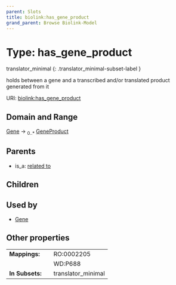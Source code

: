 ```yaml
---
parent: Slots
title: biolink:has_gene_product
grand_parent: Browse Biolink-Model
---
```


# Type: has_gene_product

translator_minimal
{: .translator_minimal-subset-label }


holds between a gene and a transcribed and/or translated product generated from it

URI: [biolink:has_gene_product](https://w3id.org/biolink/vocab/has_gene_product)

## Domain and Range

[Gene](Gene.md) ->  <sub>0..*</sub> [GeneProduct](GeneProduct.md)

## Parents

 *  is_a: [related to](related_to.md)

## Children


## Used by

 * [Gene](Gene.md)

## Other properties

|  |  |  |
| --- | --- | --- |
| **Mappings:** | | RO:0002205 |
|  | | WD:P688 |
| **In Subsets:** | | translator_minimal |

